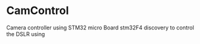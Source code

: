 # CamControl
Camera controller using STM32 micro
Board stm32F4 discovery
to control the DSLR using 
